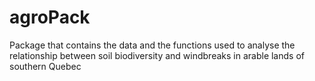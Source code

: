 # agroPack
Package that contains the data and the functions used to analyse the relationship between soil biodiversity and windbreaks in arable lands of southern Quebec
